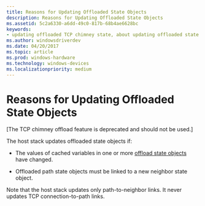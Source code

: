 ```yaml
---
title: Reasons for Updating Offloaded State Objects
description: Reasons for Updating Offloaded State Objects
ms.assetid: 5c2a6330-a6dd-49c0-817b-68b4ae6628bc
keywords:
- updating offloaded TCP chimney state, about updating offloaded state
ms.author: windowsdriverdev
ms.date: 04/20/2017
ms.topic: article
ms.prod: windows-hardware
ms.technology: windows-devices
ms.localizationpriority: medium
---
```


# Reasons for Updating Offloaded State Objects


\[The TCP chimney offload feature is deprecated and should not be used.\]




The host stack updates offloaded state objects if:

-   The values of cached variables in one or more [offload state objects](offload-state-objects.md) have changed.

-   Offloaded path state objects must be linked to a new neighbor state object.

Note that the host stack updates only path-to-neighbor links. It never updates TCP connection-to-path links.

 

 





